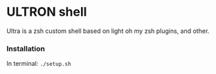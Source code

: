 # ULTRON shell

Ultra is a zsh custom shell based on light oh my zsh plugins, and other.

### Installation

In terminal:
`./setup.sh`
